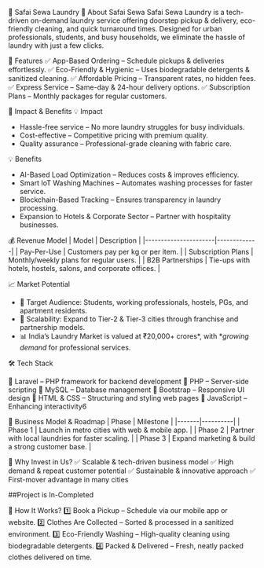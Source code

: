 🧼 Safai Sewa Laundry 🚀
About Safai Sewa
Safai Sewa Laundry is a tech-driven on-demand laundry service offering doorstep pickup & delivery, eco-friendly cleaning, and quick turnaround times. Designed for urban professionals, students, and busy households, we eliminate the hassle of laundry with just a few clicks.

🌟 Features
✅ App-Based Ordering – Schedule pickups & deliveries effortlessly.
✅ Eco-Friendly & Hygienic – Uses biodegradable detergents & sanitized cleaning.
✅ Affordable Pricing – Transparent rates, no hidden fees.
✅ Express Service – Same-day & 24-hour delivery options.
✅ Subscription Plans – Monthly packages for regular customers.

🎯 Impact & Benefits
💡 Impact
- Hassle-free service – No more laundry struggles for busy individuals.
- Cost-effective – Competitive pricing with premium quality.
- Quality assurance – Professional-grade cleaning with fabric care.

💡 Benefits
- AI-Based Load Optimization – Reduces costs & improves efficiency.
- Smart IoT Washing Machines – Automates washing processes for faster service.
- Blockchain-Based Tracking – Ensures transparency in laundry processing.
- Expansion to Hotels & Corporate Sector – Partner with hospitality businesses.

💰 Revenue Model
| Model | Description |
|----------------------|-------------|
| Pay-Per-Use | Customers pay per kg or per item. |
| Subscription Plans | Monthly/weekly plans for regular users. |
| B2B Partnerships | Tie-ups with hotels, hostels, salons, and corporate offices. |

 📈 Market Potential
- 🎯 Target Audience: Students, working professionals, hostels, PGs, and apartment residents.
- 📌 Scalability: Expand to Tier-2 & Tier-3 cities through franchise and partnership models.
- 📊 India’s Laundry Market is valued at ₹20,000+ crores*, with **growing demand* for professional services.
 
🛠 Tech Stack

🔹 Laravel – PHP framework for backend development
🔹 PHP – Server-side scripting
🔹 MySQL – Database management
🔹 Bootstrap – Responsive UI design
🔹 HTML & CSS – Structuring and styling web pages
🔹 JavaScript – Enhancing interactivity6

🚀 Business Model & Roadmap
| Phase | Milestone |
|-------|----------|
| Phase 1 | Launch in metro cities with web & mobile app. |
| Phase 2 | Partner with local laundries for faster scaling. |
| Phase 3 | Expand marketing & build a strong customer base. |

🤝 Why Invest in Us?
✅ Scalable & tech-driven business model
✅ High demand & repeat customer potential
✅ Sustainable & innovative approach
✅ First-mover advantage in many cities

##Project  is In-Completed

📸 How It Works?
1️⃣ Book a Pickup – Schedule via our mobile app or website.
2️⃣ Clothes Are Collected – Sorted & processed in a sanitized environment.
3️⃣ Eco-Friendly Washing – High-quality cleaning using biodegradable detergents.
4️⃣ Packed & Delivered – Fresh, neatly packed clothes delivered on time.
